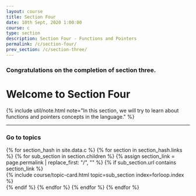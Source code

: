 ```yaml
---
layout: course
title: Section Four
date: 10th Sept, 2020 1:00:00
course: c
type: section
description: Section Four - Functions and Pointers
permalink: /c/section-four/
prev_section: /c/section-three/
---
```


### Congratulations on the completion of section three.

# Welcome to Section Four

{% include util/note.html
    note="In this section, we will try to learn about functions and pointers concepts in the language."
%}


<div class="section-index">
  <hr class="panel-line">

  <div class="container-fluid mt-4">
    <div class="row">
      <div class="col-md-12">
        <h3 class="mt-1">Go to topics</h3>
      </div>
    </div>
    <div class="row">
      {% for section_hash in site.data.c %}
        {% for section in section_hash.links %}
          {% for sub_section in section.children %}
            {% assign section_link = page.permalink | replace_first: "/", "" %}
            {% if sub_section.url contains section_link %}
              <div class="col-md-6">
                {% include course/topic-card.html
                            topic=sub_section index=forloop.index %}
              </div>
            {% endif %}
          {% endfor %}
        {% endfor %}
      {% endfor %}
    </div>
  </div>
</div>
